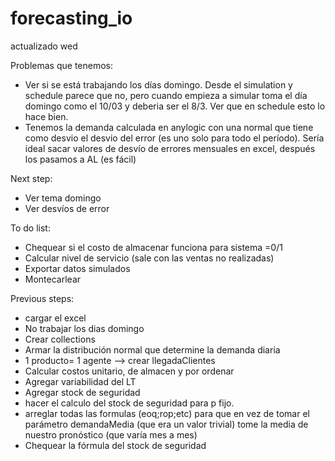 # forecasting_io

actualizado wed 

Problemas que tenemos:
* Ver si se está trabajando los días domingo. Desde el  simulation y schedule parece que no, pero cuando empieza a simular toma el día domingo como el 10/03 y deberia ser el 8/3. Ver que en schedule esto lo hace bien.
* Tenemos la demanda calculada en anylogic con una normal que tiene como desvio el desvio del error (es uno solo para todo el período). Sería ideal sacar valores de desvío de errores mensuales en excel, después los pasamos a AL (es fácil)


Next step: 
* Ver tema domingo
* Ver desvíos de error


To do list:
* Chequear si el costo de almacenar funciona para sistema =0/1
* Calcular nivel de servicio (sale con las ventas no realizadas)
* Exportar datos simulados
* Montecarlear


Previous steps:
  * cargar el excel 
  * No trabajar los dias domingo
  * Crear collections 
  * Armar la distribución normal que determine la demanda diaria
  * 1 producto= 1 agente --> crear llegadaClientes
  * Calcular costos unitario, de almacen y por ordenar
  * Agregar variabilidad del LT
  * Agregar stock de seguridad
  * hacer el calculo del stock de seguridad para p fijo.
  * arreglar todas las formulas (eoq;rop;etc) para que en vez de tomar el parámetro demandaMedia (que era un valor trivial) tome la media de nuestro pronóstico (que varía mes a mes)
  * Chequear la fórmula del stock de seguridad

